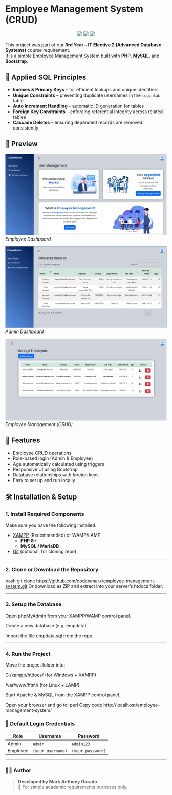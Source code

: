 # Employee Management System (CRUD)

<p align="center">
  <img src="https://img.shields.io/badge/PHP-777BB4?style=for-the-badge&logo=php&logoColor=white"/>
  <img src="https://img.shields.io/badge/MySQL-005C84?style=for-the-badge&logo=mysql&logoColor=white"/>
  <img src="https://img.shields.io/badge/Bootstrap-7952B3?style=for-the-badge&logo=bootstrap&logoColor=white"/>
</p>

This project was part of our **3rd Year – IT Elective 2 (Advanced Database Systems)** course requirement.  
It is a simple Employee Management System built with **PHP**, **MySQL**, and **Bootstrap**.

## 📘 Applied SQL Principles

- **Indexes & Primary Keys** – for efficient lookups and unique identifiers  
- **Unique Constraints** – preventing duplicate usernames in the `logintab` table  
- **Auto Increment Handling** – automatic ID generation for tables  
- **Foreign Key Constraints** – enforcing referential integrity across related tables  
- **Cascade Deletes** – ensuring dependent records are removed consistently  


## 📸 Preview

![Employee Dashboard](assets/img/employee-dashboard.jpg)  
*Employee Dashboard*

![Admin Dashboard](assets/img/admin-view.jpg)  
*Admin Dashboard*

![Employee CRUD](assets/img/employee-crud.jpg)  
*Employee Management (CRUD)*


## 🚀 Features
- Employee CRUD operations
- Role-based login (Admin & Employee)
- Age automatically calculated using triggers
- Responsive UI using Bootstrap
- Database relationships with foreign keys
- Easy to set up and run locally


## 🛠️ Installation & Setup

### 1. Install Required Components
Make sure you have the following installed:
- [XAMPP](https://www.apachefriends.org/) (Recommended) or WAMP/LAMP  
  - **PHP 8+**  
  - **MySQL / MariaDB**  
- [Git](https://git-scm.com/) (optional, for cloning repo)

---

### 2. Clone or Download the Repository
bash
git clone https://github.com/codewmarx/employee-management-system.git
Or download as ZIP and extract into your server’s htdocs folder.

---

### 3. Setup the Database
Open phpMyAdmin from your XAMPP/WAMP control panel.

Create a new database (e.g. empdata).

Import the file empdata.sql from the repo.

---

### 4. Run the Project
Move the project folder into:

C:/xampp/htdocs/ (for Windows + XAMPP)

/var/www/html/ (for Linux + LAMP)

Start Apache & MySQL from the XAMPP control panel.

Open your browser and go to:
perl
Copy code
http://localhost/employee-management-system/

### 🔑 Default Login Credentials  

| Role     | Username        | Password     |
|----------|----------------|--------------|
| Admin    | `admin`        | `admin123`   |
| Employee | `(your_username)` | `(your_password)` |


---

### 👨‍💻 Author  
> **Developed by Mark Anthony Garado**  
> 📌 For simple academic requirements purposes only.  

